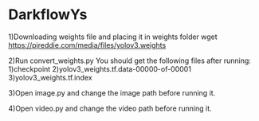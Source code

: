 # DarkflowYs

1)Downloading weights file and placing it in weights folder
wget https://pjreddie.com/media/files/yolov3.weights

2)Run convert_weights.py 
You should get the following files after running:
  1)checkpoint
  2)yolov3_weights.tf.data-00000-of-00001
  3)yolov3_weights.tf.index

3)Open image.py and change the image path before running it.

4)Open video.py and change the video path before running it.
